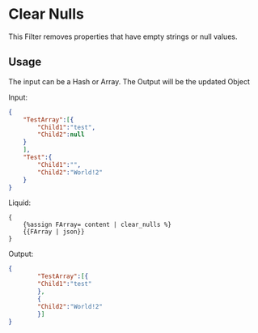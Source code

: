 # Clear Nulls

This Filter removes properties that have empty strings or null values.

## Usage

The input can be a Hash or Array. The Output will be the updated Object

Input:
```json
{
	"TestArray":[{
		"Child1":"test",
		"Child2":null
	}
	],
	"Test":{
		"Child1":"",
		"Child2":"World!2"
	}
}
```

Liquid:
```liquid
{
	{%assign FArray= content | clear_nulls %}
	{{FArray | json}}
}
```

Output:
```json
{
		"TestArray":[{
		"Child1":"test"
		},
		{
		"Child2":"World!2"
		}]
}
```